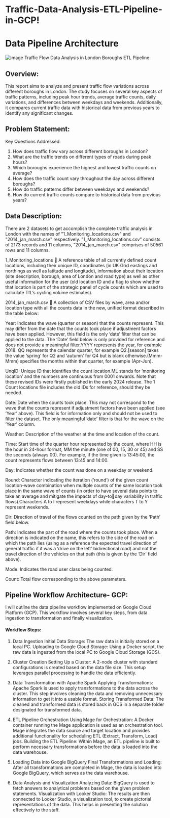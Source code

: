# Traffic-Data-Analysis-ETL-Pipeline-in-GCP!
# Data Pipeline Architecture
![image](https://github.com/sivasankarseelam/Traffic-Data-Analysis-ETL-Pipeline-in-GCP/assets/133698242/94b6180a-5c64-48da-93bc-f07ac007e998)
Traffic Flow Data Analysis in London Boroughs ETL Pipeline:

## Overview:
This report aims to analyze and present traffic flow variations across different boroughs in London. The study focuses on several key aspects of traffic patterns, including peak hour trends, average traffic counts, daily variations, and differences between weekdays and weekends. Additionally, it compares current traffic data with historical data from previous years to identify any significant changes.

## Problem Statement:
Key Questions Addressed:
1. How does traffic flow vary across different boroughs in London?
2. What are the traffic trends on different types of roads during peak hours?
3. Which boroughs experience the highest and lowest traffic counts on average?
4. How does the traffic count vary throughout the day across different boroughs?
5. How do traffic patterns differ between weekdays and weekends?
6. How do current traffic counts compare to historical data from previous years?

## Data Description:

There are 2 datasets to get accomplish the complete traffic analysis in London with the names of "1_Monitoring_locations.csv" and "2014_jan_march.csv" respectively. "1_Monitoring_locations.csv" consists of 2173 records and 11 columns, "2014_jan_march.csv" comprises of 50561 rows and 11 columns. 

 1_Monitoring_locations  A reference table of all currently defined count locations, including their unique ID, coordinates (in UK Grid eastings and northings as well as latitude and longitude), information about their location (site description, borough, area of London and road type) as well as other useful information for the user (old location ID and a flag to show whether that location is part of the strategic panel of cycle counts which are used to calculate TfL’s cycling volume estimates).
 
2014_jan_march.csv  A collection of CSV files by wave, area and/or location type with all the counts data in the new, unified format described in the table below:

Year: Indicates the wave (quarter or season) that the counts represent. This may differ from the date that the counts took place if adjustment factors have been applied. However, this field is the only ‘date’ filter that can be applied to the data. The ‘Date’ field below is only provided for reference and does not provide a meaningful filter.YYYY represents the year, for example 2018. QQ represents the calendar quarter, for example Q2.[season] takes the value ‘spring’ for Q2 and ‘autumn’ for Q4 but is blank otherwise.(Mmm-Mmm) specifies the months within that quarter, for example (Apr-Jun).
	
UnqID: Unique ID that identifies the count location.ML stands for ‘monitoring location’ and the numbers are continuous from 0001 onwards. Note that these revised IDs were firstly published in the early 2024 release. The 1 Count locations file includes the old IDs for reference, should they be needed.
	
Date: Date when the counts took place. This may not correspond to the wave that the counts represent if adjustment factors have been applied (see ‘Year’ above). This field is for information only and should not be used to filter the dataset. The only meaningful ‘date’ filter is that for the wave on the ‘Year’ column.
	
Weather: Description of the weather at the time and location of the count.

Time: Start time of the quarter hour represented by the count, where HH is the hour in 24-hour format, MM the minute (one of 00, 15, 30 or 45) and SS the seconds (always 00). For example, if the time given is 13:45:00, the count represents flows between 13:45 and 14:00.
	
Day: Indicates whether the count was done on a weekday or weekend.

Round: Character indicating the iteration (‘round’) of the given count location-wave combination when multiple counts of the same location took place in the same wave of counts (in order to have several data points to take an average and mitigate the impacts of day-today variability in traffic flows).Characters A to I represent weekdays while characters T to Y represent weekends. 
	
Dir: Direction of travel of the flows counted on the path given by the ‘Path’ field below.
	
Path: Indicates the part of the road where the counts took place. When a direction is indicated on the name, this refers to the side of the road on which the path lies (using as a reference the expected travel direction of general traffic if it was a ‘drive on the left’ bidirectional road) and not the travel direction of the vehicles on that path (this is given by the ‘Dir’ field above).	

Mode: Indicates the road user class being counted.
	
Count: Total flow corresponding to the above parameters.

## Pipeline Workflow Architecture- GCP:
I will outline the data pipeline workflow implemented on Google Cloud Platform (GCP). This workflow involves several key steps, from data ingestion to transformation and finally visualization.

#### Workflow Steps:
1.  Data Ingestion
Initial Data Storage: The raw data is initially stored on a local PC.
Uploading to Google Cloud Storage: Using a Docker script, the raw data is ingested from the local PC to Google Cloud Storage (GCS).

2. Cluster Creation
Setting Up a Cluster: A 2-node cluster with standard configurations is created based on the data file size. This setup leverages parallel processing to handle the data efficiently.

3. Data Transformation with Apache Spark
Applying Transformations: Apache Spark is used to apply transformations to the data across the cluster. This step involves cleaning the data and removing unnecessary information to get it into a usable format.
Storing Transformed Data: The cleaned and transformed data is stored back in GCS in a separate folder designated for transformed data.
4. ETL Pipeline Orchestration
Using Mage for Orchestration: A Docker container running the Mage application is used as an orchestration tool. Mage integrates the data source and target location and provides additional functionality for scheduling ETL (Extract, Transform, Load) jobs.
Building the ETL Pipeline: Within Mage, an ETL pipeline is built to perform necessary transformations before the data is loaded into the data warehouse.

5. Loading Data into Google BigQuery
Final Transformations and Loading: After all transformations are completed in Mage, the data is loaded into Google BigQuery, which serves as the data warehouse.
6. Data Analysis and Visualization
Analyzing Data: BigQuery is used to fetch answers to analytical problems based on the given problem statements.
Visualization with Looker Studio: The results are then connected to Looker Studio, a visualization tool, to create pictorial representations of the data. This helps in presenting the solution effectively to the staff.





